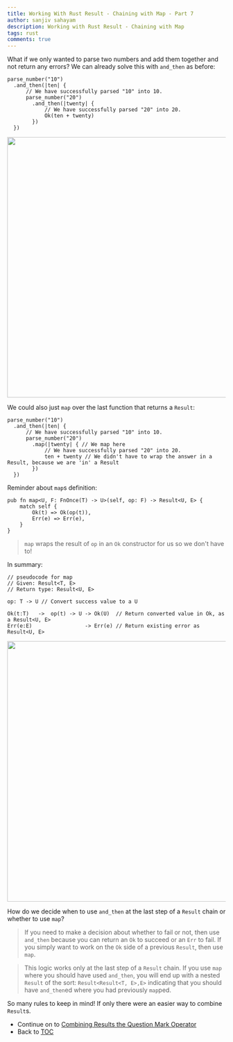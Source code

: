 ```yaml
---
title: Working With Rust Result - Chaining with Map - Part 7
author: sanjiv sahayam
description: Working with Rust Result - Chaining with Map
tags: rust
comments: true
---
```


What if we only wanted to parse two numbers and add them together and not return any errors? We can already solve this with `and_then` as before:

```{.rust .scrollx}
parse_number("10")
  .and_then(|ten| {
      // We have successfully parsed "10" into 10.
      parse_number("20")
        .and_then(|twenty| {
            // We have successfully parsed "20" into 20.
            Ok(ten + twenty)
        })
  })
```

<img src="/images/2024-01-24-working-with-rust-result/and-then-chaining.png" width="600" />

We could also just `map` over the last function that returns a `Result`:

```{.rust .scrollx}
parse_number("10")
  .and_then(|ten| {
      // We have successfully parsed "10" into 10.
      parse_number("20")
        .map(|twenty| { // We map here
            // We have successfully parsed "20" into 20.
            ten + twenty // We didn't have to wrap the answer in a Result, because we are 'in' a Result
        })
  })
```

Reminder about `map`s definition:

```{.rust .scrollx}
pub fn map<U, F: FnOnce(T) -> U>(self, op: F) -> Result<U, E> {
    match self {
        Ok(t) => Ok(op(t)),
        Err(e) => Err(e),
    }
}
```

> `map` wraps the result of `op` in an `Ok` constructor for us so we don't have to!

In summary:

```{.rust .scrollx}
// pseudocode for map
// Given: Result<T, E>
// Return type: Result<U, E>

op: T -> U // Convert success value to a U

Ok(t:T)   ->  op(t) -> U -> Ok(U)  // Return converted value in Ok, as a Result<U, E>
Err(e:E)                 -> Err(e) // Return existing error as Result<U, E>
```

<img src="/images/2024-01-24-working-with-rust-result/and-then-with-map-2.png" width="600" />

How do we decide when to use `and_then` at the last step of a `Result` chain or whether to use `map`?

> If you need to make a decision about whether to fail or not, then use `and_then` because you
can return an `Ok` to succeed or an `Err` to fail. If you simply want to work on the `Ok` side of a previous `Result`, then use `map`.

> This logic works only at the last step of a `Result` chain. If you use `map` where you should have used `and_then`, you will end up with a nested `Result` of the sort: `Result<Result<T, E>,E>` indicating that you should have `and_then`ed where you had previously `map`ped.

So many rules to keep in mind! If only there were an easier way to combine `Result`s.

- Continue on to [Combining Results the Question Mark Operator](2024-01-24-working-with-rust-result-part-8.html)
- Back to [TOC](2024-01-24-working-with-rust-result.html)
